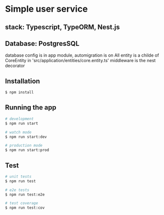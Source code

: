 
# Simple user service

## stack: Typescript, TypeORM, Nest.js
## Database: PostgresSQL
database config is in app module, automigration is on
All entity is a childe of CoreEntity in 'src/application/entities/core.entity.ts'
middleware is the nest decorator

## Installation

```bash
$ npm install
```

## Running the app

```bash
# development
$ npm run start

# watch mode
$ npm run start:dev

# production mode
$ npm run start:prod
```

## Test

```bash
# unit tests
$ npm run test

# e2e tests
$ npm run test:e2e

# test coverage
$ npm run test:cov
```

